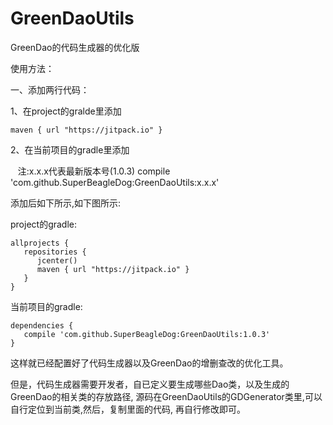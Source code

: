 # GreenDaoUtils
GreenDao的代码生成器的优化版

使用方法：

一、添加两行代码：

1、在project的gralde里添加 

    maven { url "https://jitpack.io" }
2、在当前项目的gradle里添加  

    注:x.x.x代表最新版本号(1.0.3)
    compile 'com.github.SuperBeagleDog:GreenDaoUtils:x.x.x'

添加后如下所示,如下图所示:

project的gradle:

    allprojects {
       repositories {
          jcenter()
          maven { url "https://jitpack.io" }
       }
    }

当前项目的gradle:

    dependencies {
       compile 'com.github.SuperBeagleDog:GreenDaoUtils:1.0.3'
    }

这样就已经配置好了代码生成器以及GreenDao的增删查改的优化工具。

但是，代码生成器需要开发者，自已定义要生成哪些Dao类，以及生成的GreenDao的相关类的存放路径,
源码在GreenDaoUtils的GDGenerator类里,可以自行定位到当前类,然后，复制里面的代码,
再自行修改即可。
